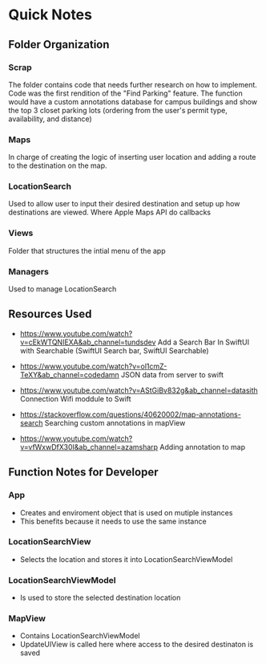 # Quick Notes

## Folder Organization 

### Scrap 
The folder contains code that needs further research on how to implement. Code was the first rendition of the "Find Parking" feature.  The function would have a custom annotations database for campus buildings and show the top 3 closet parking lots (ordering from the user's permit type, availability, and distance)  

### Maps
In charge of creating the logic of inserting user location and adding a route to the destination on the map. 

### LocationSearch 
Used to allow user to input their desired destination and setup up how destinations are viewed. Where Apple Maps API do callbacks 

### Views 
Folder that structures the intial menu of the app 

### Managers 
Used to manage LocationSearch 


## Resources Used 

- https://www.youtube.com/watch?v=cEkWTQNIEXA&ab_channel=tundsdev
Add a Search Bar In SwiftUI with Searchable (SwiftUI Search bar, SwiftUI Searchable)

- https://www.youtube.com/watch?v=ol1cmZ-TeXY&ab_channel=codedamn
JSON data from server to swift 

- https://www.youtube.com/watch?v=AStGiBv832g&ab_channel=datasith
Connection Wifi moddule to Swift 

- https://stackoverflow.com/questions/40620002/map-annotations-search
Searching custom annotations in mapView 
 
- https://www.youtube.com/watch?v=vfWxwDfX30I&ab_channel=azamsharp
Adding annotation to map


## Function Notes for Developer

### App 
- Creates and enviroment object that is used on mutiple instances 
- This benefits because it needs to use the same instance 

### LocationSearchView 
- Selects the location and stores it into LocationSearchViewModel

### LocationSearchViewModel
- Is used to store the selected destination location

### MapView
- Contains LocationSearchViewModel 
- UpdateUIView is called here where access to the desired destinaton is saved


